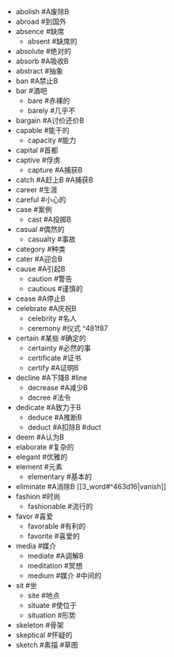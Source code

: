 * abolish #A废除B
* abroad #到国外
* absence #缺席
	* absent #缺席的
* absolute #绝对的
* absorb #A吸收B
* abstract #抽象
* ban #A禁止B
* bar #酒吧
	* bare #赤裸的
	* barely #几乎不
* bargain #A讨价还价B
* capable #能干的
	* capacity #能力
* capital #首都
* captive #俘虏
	* capture #A捕获B
* catch #A赶上B #A捕获B
* career #生涯
* careful #小心的
* case #案例
	* cast #A投掷B
* casual #偶然的
	* casualty #事故
* category #种类
* cater #A迎合B
* cause #A引起B
	* caution #警告
	* cautious #谨慎的
* cease #A停止B
* celebrate #A庆祝B
	* celebrity #名人
	* ceremony #仪式 ^481f87
* certain #某些 #确定的
	* certainty #必然的事
	* certificate #证书
	* certify #A证明B
* decline #A下降B #line
	* decrease #A减少B
	* decree #法令
* dedicate #A致力于B
	* deduce #A推断B
	* deduct #A扣除B #duct
* deem #A认为B
* elaborate #复杂的
* elegant #优雅的
* element #元素
	* elementary #基本的
* eliminate #A消除B [[3_word#^463d16|vanish]]
* fashion #时尚
	* fashionable #流行的
* favor #喜爱
	* favorable #有利的
	* favorite #喜爱的
* media #媒介
	* mediate #A调解B
	* meditation #冥想
	* medium #媒介 #中间的
* sit #坐
	* site #地点
	* situate #使位于
	* situation #形势
* skeleton #骨架
* skeptical #怀疑的
* sketch #素描 #草图